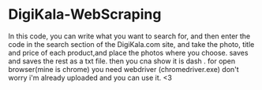 # DigiKala-WebScraping
In this code, you can write what you want to search for, and then enter the code in the search section of the DigiKala.com site, and take the photo, title and price of each product,and place the photos where you choose. saves and saves the rest as a txt file.
then you cna show it is dash .
for open browser(mine is chrome) you need webdriver (chromedriver.exe) don't worry i'm already uploaded and you can use it. <3
